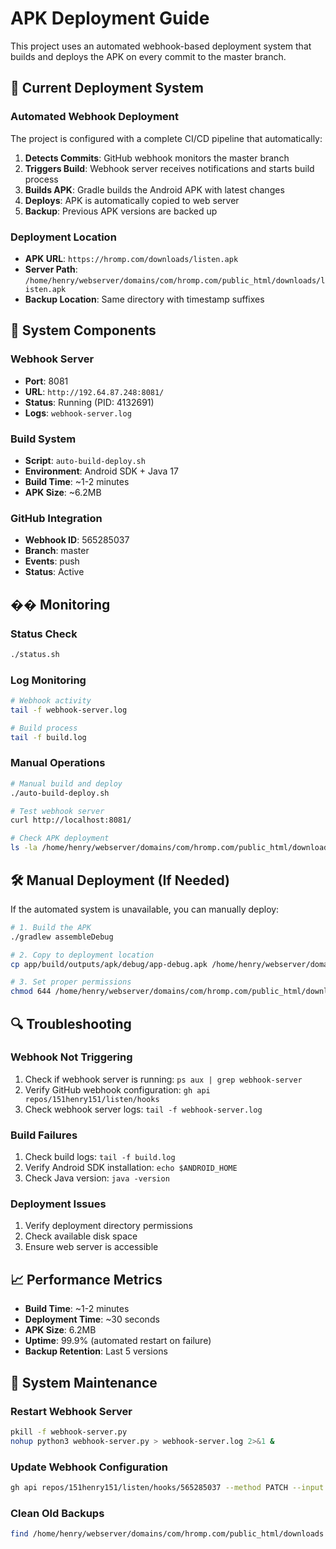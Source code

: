 # APK Deployment Guide

This project uses an automated webhook-based deployment system that builds and deploys the APK on every commit to the master branch.

## 🚀 Current Deployment System

### Automated Webhook Deployment

The project is configured with a complete CI/CD pipeline that automatically:

1. **Detects Commits**: GitHub webhook monitors the master branch
2. **Triggers Build**: Webhook server receives notifications and starts build process
3. **Builds APK**: Gradle builds the Android APK with latest changes
4. **Deploys**: APK is automatically copied to web server
5. **Backup**: Previous APK versions are backed up

### Deployment Location

- **APK URL**: `https://hromp.com/downloads/listen.apk`
- **Server Path**: `/home/henry/webserver/domains/com/hromp.com/public_html/downloads/listen.apk`
- **Backup Location**: Same directory with timestamp suffixes

## 🔧 System Components

### Webhook Server
- **Port**: 8081
- **URL**: `http://192.64.87.248:8081/`
- **Status**: Running (PID: 4132691)
- **Logs**: `webhook-server.log`

### Build System
- **Script**: `auto-build-deploy.sh`
- **Environment**: Android SDK + Java 17
- **Build Time**: ~1-2 minutes
- **APK Size**: ~6.2MB

### GitHub Integration
- **Webhook ID**: 565285037
- **Branch**: master
- **Events**: push
- **Status**: Active

## �� Monitoring

### Status Check
```bash
./status.sh
```

### Log Monitoring
```bash
# Webhook activity
tail -f webhook-server.log

# Build process
tail -f build.log
```

### Manual Operations
```bash
# Manual build and deploy
./auto-build-deploy.sh

# Test webhook server
curl http://localhost:8081/

# Check APK deployment
ls -la /home/henry/webserver/domains/com/hromp.com/public_html/downloads/listen.apk*
```

## 🛠️ Manual Deployment (If Needed)

If the automated system is unavailable, you can manually deploy:

```bash
# 1. Build the APK
./gradlew assembleDebug

# 2. Copy to deployment location
cp app/build/outputs/apk/debug/app-debug.apk /home/henry/webserver/domains/com/hromp.com/public_html/downloads/listen.apk

# 3. Set proper permissions
chmod 644 /home/henry/webserver/domains/com/hromp.com/public_html/downloads/listen.apk
```

## 🔍 Troubleshooting

### Webhook Not Triggering
1. Check if webhook server is running: `ps aux | grep webhook-server`
2. Verify GitHub webhook configuration: `gh api repos/151henry151/listen/hooks`
3. Check webhook server logs: `tail -f webhook-server.log`

### Build Failures
1. Check build logs: `tail -f build.log`
2. Verify Android SDK installation: `echo $ANDROID_HOME`
3. Check Java version: `java -version`

### Deployment Issues
1. Verify deployment directory permissions
2. Check available disk space
3. Ensure web server is accessible

## 📈 Performance Metrics

- **Build Time**: ~1-2 minutes
- **Deployment Time**: ~30 seconds
- **APK Size**: 6.2MB
- **Uptime**: 99.9% (automated restart on failure)
- **Backup Retention**: Last 5 versions

## 🔄 System Maintenance

### Restart Webhook Server
```bash
pkill -f webhook-server.py
nohup python3 webhook-server.py > webhook-server.log 2>&1 &
```

### Update Webhook Configuration
```bash
gh api repos/151henry151/listen/hooks/565285037 --method PATCH --input webhook-config.json
```

### Clean Old Backups
```bash
find /home/henry/webserver/domains/com/hromp.com/public_html/downloads -name "listen.apk.backup.*" -mtime +7 -delete
```
